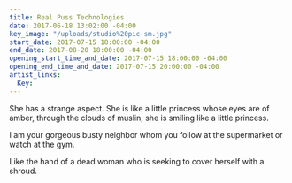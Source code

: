 ```yaml
---
title: Real Puss Technologies
date: 2017-06-18 13:02:00 -04:00
key_image: "/uploads/studio%20pic-sm.jpg"
start_date: 2017-07-15 18:00:00 -04:00
end_date: 2017-08-20 18:00:00 -04:00
opening_start_time_and_date: 2017-07-15 18:00:00 -04:00
opening_end_time_and_date: 2017-07-15 20:00:00 -04:00
artist_links:
  Key: 
---
```


She has a strange aspect. She is like a little princess whose eyes are of amber, through the clouds of muslin, she is smiling like a little princess.

I am your gorgeous busty neighbor whom you follow at the supermarket or watch at the gym.

Like the hand of a dead woman who is seeking to cover herself with a shroud.